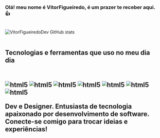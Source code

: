 ### Olá! meu nome é VitorFigueiredo, é um prazer te receber aqui.👍 <br><br/>
![VitorFigueiredoDev GitHub stats](https://github-readme-stats.vercel.app/api?username=VitorFigueiredoDev&show_icons=true&theme=synthwave)
<br><br/>
<h2>Tecnologias e ferramentas que uso no meu dia dia<h2/>
<br>
<div style="display: inline-block;">
    <img  align="center" src="https://img.shields.io/badge/HTML5-E34F26?style=for-the-badge&logo=html5&logoColor=white" alt="html5">
    <img  align="center" src="https://img.shields.io/badge/CSS3-1572B6?style=for-the-badge&logo=css3&logoColor=white" alt="html5">
    <img  align="center" src="https://img.shields.io/badge/JavaScript-F7DF1E?style=for-the-badge&logo=javascript&logoColor=black" alt="html5">
    <img  align="center" src="https://img.shields.io/badge/Java-ED8B00?style=for-the-badge&logo=openjdk&logoColor=white" alt="html5">
    <img  align="center" src="https://img.shields.io/badge/React-20232A?style=for-the-badge&logo=react&logoColor=61DAFB" alt="html5">
    <img  align="center" src="https://img.shields.io/badge/Visual_Studio-5C2D91?style=for-the-badge&logo=visual%20studio&logoColor=white" alt="html5">
    <img  align="center" src="https://img.shields.io/badge/GIT-E44C30?style=for-the-badge&logo=git&logoColor=white" alt="html5">
    
</div>

<br>

Dev e Designer. Entusiasta de tecnologia apaixonado por desenvolvimento de software. Conecte-se comigo para trocar ideias e experiências!
